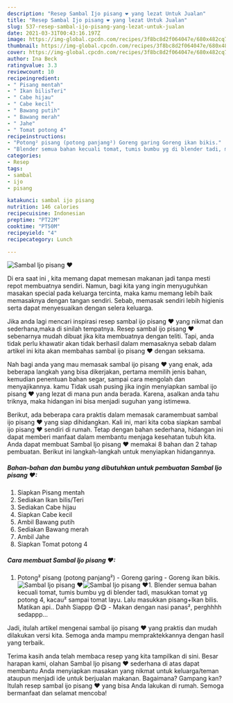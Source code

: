 ```yaml
---
description: "Resep Sambal Ijo pisang ❤ yang lezat Untuk Jualan"
title: "Resep Sambal Ijo pisang ❤ yang lezat Untuk Jualan"
slug: 537-resep-sambal-ijo-pisang-yang-lezat-untuk-jualan
date: 2021-03-31T00:43:16.197Z
image: https://img-global.cpcdn.com/recipes/3f8bc8d2f064047e/680x482cq70/sambal-ijo-pisang-❤-foto-resep-utama.jpg
thumbnail: https://img-global.cpcdn.com/recipes/3f8bc8d2f064047e/680x482cq70/sambal-ijo-pisang-❤-foto-resep-utama.jpg
cover: https://img-global.cpcdn.com/recipes/3f8bc8d2f064047e/680x482cq70/sambal-ijo-pisang-❤-foto-resep-utama.jpg
author: Ina Beck
ratingvalue: 3.3
reviewcount: 10
recipeingredient:
- " Pisang mentah"
- " Ikan bilisTeri"
- " Cabe hijau"
- " Cabe kecil"
- " Bawang putih"
- " Bawang merah"
- " Jahe"
- " Tomat potong 4"
recipeinstructions:
- "Potong² pisang (potong panjang²) Goreng garing Goreng ikan bikis."
- "Blender semua bahan kecuali tomat, tumis bumbu yg di blender tadi, masukkan tomat yg potong 4, kacau² sampai tomat layu. Lalu masukkan pisang+Ikan bilis. Matikan api.. Dahh Siappp 😋😋 Makan dengan nasi panas², perghhhh sedappp..."
categories:
- Resep
tags:
- sambal
- ijo
- pisang

katakunci: sambal ijo pisang 
nutrition: 146 calories
recipecuisine: Indonesian
preptime: "PT22M"
cooktime: "PT50M"
recipeyield: "4"
recipecategory: Lunch

---
```



![Sambal Ijo pisang ❤](https://img-global.cpcdn.com/recipes/3f8bc8d2f064047e/680x482cq70/sambal-ijo-pisang-❤-foto-resep-utama.jpg)

Di era  saat ini , kita memang dapat memesan makanan jadi tanpa mesti repot membuatnya sendiri. Namun, bagi kita yang ingin menyuguhkan masakan special pada keluarga tercinta, maka kamu memang lebih baik memasaknya dengan tangan sendiri. Sebab, memasak sendiri lebih higienis serta dapat menyesuaikan dengan selera keluarga.

Jika anda lagi mencari inspirasi resep sambal ijo pisang ❤ yang nikmat dan sederhana,maka di sinilah tempatnya. Resep sambal ijo pisang ❤  sebenarnya mudah dibuat jika kita membuatnya dengan teliti. Tapi, anda tidak perlu khawatir akan tidak berhasil dalam memasaknya 
sebab dalam artikel ini kita akan membahas sambal ijo pisang ❤ dengan seksama.  



Nah bagi anda yang mau memasak sambal ijo pisang ❤ yang enak, ada beberapa langkah yang bisa dikerjakan, pertama memilih jenis bahan, kemudian penentuan bahan segar, sampai cara mengolah dan menyajikannya. kamu Tidak usah pusing jika ingin menyiapkan sambal ijo pisang ❤ yang lezat di mana pun anda berada. Karena, asalkan anda  tahu triknya, maka hidangan ini bisa menjadi suguhan yang istimewa.

Berikut, ada beberapa cara praktis  dalam memasak caramembuat sambal ijo pisang ❤ yang siap dihidangkan. Kali ini, mari kita coba siapkan sambal ijo pisang ❤ sendiri di rumah. Tetap dengan bahan sederhana, hidangan ini dapat memberi manfaat dalam membantu menjaga kesehatan tubuh kita. Anda dapat membuat Sambal Ijo pisang ❤ memakai 8 bahan dan 2 tahap pembuatan. Berikut ini langkah-langkah untuk menyiapkan hidangannya.

<!--inarticleads1-->

##### Bahan-bahan dan bumbu yang dibutuhkan untuk pembuatan Sambal Ijo pisang ❤:

1. Siapkan  Pisang mentah
1. Sediakan  Ikan bilis/Teri
1. Sediakan  Cabe hijau
1. Siapkan  Cabe kecil
1. Ambil  Bawang putih
1. Sediakan  Bawang merah
1. Ambil  Jahe
1. Siapkan  Tomat potong 4




<!--inarticleads2-->

##### Cara membuat Sambal Ijo pisang ❤:

1. Potong² pisang (potong panjang²) - Goreng garing - Goreng ikan bikis.
<img src="https://img-global.cpcdn.com/steps/655c77f237e2c2f9/160x128cq70/sambal-ijo-pisang-❤-langkah-memasak-1-foto.jpg" alt="Sambal Ijo pisang ❤"><img src="https://img-global.cpcdn.com/steps/0c066ecebf01c227/160x128cq70/sambal-ijo-pisang-❤-langkah-memasak-1-foto.jpg" alt="Sambal Ijo pisang ❤">1. Blender semua bahan kecuali tomat, tumis bumbu yg di blender tadi, masukkan tomat yg potong 4, kacau² sampai tomat layu. Lalu masukkan pisang+Ikan bilis. Matikan api.. Dahh Siappp 😋😋 - Makan dengan nasi panas², perghhhh sedappp...




Jadi, itulah artikel mengenai  sambal ijo pisang ❤  yang praktis dan mudah dilakukan versi kita. Semoga anda mampu mempraktekkannya dengan hasil yang terbaik. 

Terima kasih anda telah membaca resep yang kita tampilkan di sini. Besar harapan kami, olahan  Sambal Ijo pisang ❤ sederhana di atas dapat membantu Anda menyiapkan masakan yang nikmat untuk keluarga/teman ataupun menjadi ide untuk berjualan makanan. Bagaimana? Gampang kan? Itulah resep sambal ijo pisang ❤ yang bisa Anda lakukan di rumah. Semoga bermanfaat dan selamat mencoba!

